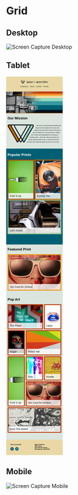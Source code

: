 # Grid

## Desktop
![Screen Capture Desktop](https://github.com/kevinbdx35/Grid/blob/main/screencapture-kevinbdx35-github-io-Grid-2022-04-27-14_51_36.png?raw=true)

## Tablet
![Screen Capture Tablet](https://github.com/kevinbdx35/Grid/blob/main/screencapture-kevinbdx35-github-io-Grid-2022-04-27-14_52_28.png?raw=true)

## Mobile
![Screen Capture Mobile]()
